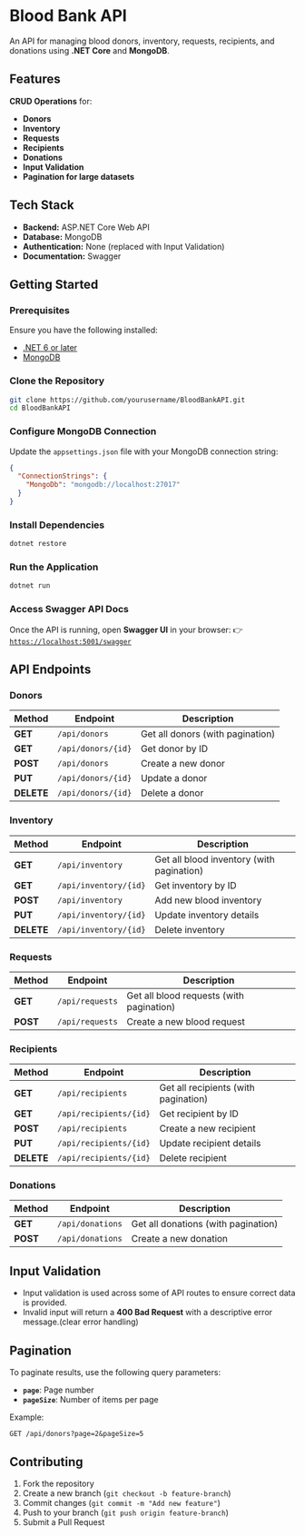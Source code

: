 # Blood Bank API

An API for managing blood donors, inventory, requests, recipients, and donations using **.NET Core** and **MongoDB**.

## Features
**CRUD Operations** for:
- **Donors**
- **Inventory**
- **Requests**
- **Recipients**
- **Donations**
- **Input Validation**
- **Pagination for large datasets**

## Tech Stack
- **Backend:** ASP.NET Core Web API
- **Database:** MongoDB
- **Authentication:** None (replaced with Input Validation)
- **Documentation:** Swagger

## Getting Started

### Prerequisites
Ensure you have the following installed:
- [.NET 6 or later](https://dotnet.microsoft.com/en-us/download)
- [MongoDB](https://www.mongodb.com/try/download/community)

### Clone the Repository
```bash
git clone https://github.com/yourusername/BloodBankAPI.git
cd BloodBankAPI
```

### Configure MongoDB Connection
Update the `appsettings.json` file with your MongoDB connection string:
```json
{
  "ConnectionStrings": {
    "MongoDb": "mongodb://localhost:27017"
  }
}
```

### Install Dependencies
```bash
dotnet restore
```

### Run the Application
```bash
dotnet run
```

### Access Swagger API Docs
Once the API is running, open **Swagger UI** in your browser:
👉 [`https://localhost:5001/swagger`](https://localhost:5001/swagger)

## API Endpoints

### Donors
| Method | Endpoint          | Description                  |
|--------|-------------------|------------------------------|
| **GET** | `/api/donors`      | Get all donors (with pagination) |
| **GET** | `/api/donors/{id}` | Get donor by ID              |
| **POST** | `/api/donors`      | Create a new donor           |
| **PUT** | `/api/donors/{id}` | Update a donor               |
| **DELETE** | `/api/donors/{id}` | Delete a donor               |

### Inventory
| Method | Endpoint          | Description                  |
|--------|-------------------|------------------------------|
| **GET** | `/api/inventory`      | Get all blood inventory (with pagination) |
| **GET** | `/api/inventory/{id}` | Get inventory by ID          |
| **POST** | `/api/inventory`      | Add new blood inventory      |
| **PUT** | `/api/inventory/{id}` | Update inventory details     |
| **DELETE** | `/api/inventory/{id}` | Delete inventory            |

### Requests
| Method | Endpoint          | Description                  |
|--------|-------------------|------------------------------|
| **GET** | `/api/requests`    | Get all blood requests (with pagination) |
| **POST** | `/api/requests`    | Create a new blood request   |

### Recipients
| Method | Endpoint          | Description                  |
|--------|-------------------|------------------------------|
| **GET** | `/api/recipients`  | Get all recipients (with pagination) |
| **GET** | `/api/recipients/{id}` | Get recipient by ID          |
| **POST** | `/api/recipients`  | Create a new recipient       |
| **PUT** | `/api/recipients/{id}` | Update recipient details     |
| **DELETE** | `/api/recipients/{id}` | Delete recipient           |

### Donations
| Method | Endpoint           | Description                  |
|--------|--------------------|------------------------------|
| **GET** | `/api/donations`    | Get all donations (with pagination) |
| **POST** | `/api/donations`    | Create a new donation        |

## Input Validation

- Input validation is used across some of API routes to ensure correct data is provided.
- Invalid input will return a **400 Bad Request** with a descriptive error message.(clear error handling)

## Pagination

To paginate results, use the following query parameters:
- **`page`**: Page number 
- **`pageSize`**: Number of items per page 

Example:
```
GET /api/donors?page=2&pageSize=5
```

## Contributing
1. Fork the repository
2. Create a new branch (`git checkout -b feature-branch`)
3. Commit changes (`git commit -m "Add new feature"`)
4. Push to your branch (`git push origin feature-branch`)
5. Submit a Pull Request
